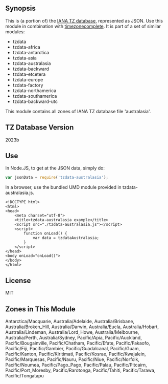 
## Synopsis

This is (a portion of) the [IANA TZ database](https://www.iana.org/time-zones), represented as JSON. Use this module in combination with [timezonecomplete](https://www.npmjs.com/package/timezonecomplete).
It is part of a set of similar modules:
* tzdata
* tzdata-africa
* tzdata-antarctica
* tzdata-asia
* tzdata-australasia
* tzdata-backward
* tzdata-etcetera
* tzdata-europe
* tzdata-factory
* tzdata-northamerica
* tzdata-southamerica
* tzdata-backward-utc

This module contains all zones of IANA TZ database file 'australasia'.



## TZ Database Version

2023b

## Use

In Node.JS, to get at the JSON data, simply do:

```javascript
var jsonData = require('tzdata-australasia');
```

In a browser, use the bundled UMD module provided in tzdata-australasia.js.

```
<!DOCTYPE html>
<html>
<head>
    <meta charset="utf-8">
    <title>tzdata-australasia example</title>
    <script src="./tzdata-australasia.js"></script>
    <script>
        function onLoad() {
            var data = tzdataAustralasia;
        }
    </script>
</head>
<body onLoad="onLoad()">
</body>
</html>
```

## License

MIT

## Zones in This Module

Antarctica/Macquarie, Australia/Adelaide, Australia/Brisbane, Australia/Broken_Hill, Australia/Darwin, Australia/Eucla, Australia/Hobart, Australia/Lindeman, Australia/Lord_Howe, Australia/Melbourne, Australia/Perth, Australia/Sydney, Pacific/Apia, Pacific/Auckland, Pacific/Bougainville, Pacific/Chatham, Pacific/Efate, Pacific/Fakaofo, Pacific/Fiji, Pacific/Gambier, Pacific/Guadalcanal, Pacific/Guam, Pacific/Kanton, Pacific/Kiritimati, Pacific/Kosrae, Pacific/Kwajalein, Pacific/Marquesas, Pacific/Nauru, Pacific/Niue, Pacific/Norfolk, Pacific/Noumea, Pacific/Pago_Pago, Pacific/Palau, Pacific/Pitcairn, Pacific/Port_Moresby, Pacific/Rarotonga, Pacific/Tahiti, Pacific/Tarawa, Pacific/Tongatapu

